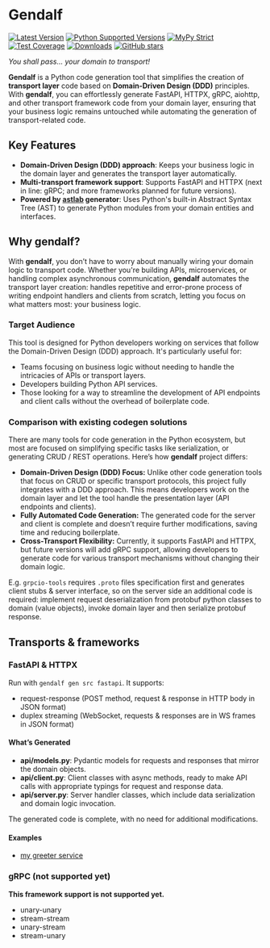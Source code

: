 # Gendalf

[![Latest Version](https://img.shields.io/pypi/v/gendalf.svg)](https://pypi.python.org/pypi/gendalf)
[![Python Supported Versions](https://img.shields.io/pypi/pyversions/gendalf.svg)](https://pypi.python.org/pypi/gendalf)
[![MyPy Strict](https://img.shields.io/badge/mypy-strict-blue)](https://mypy.readthedocs.io/en/stable/getting_started.html#strict-mode-and-configuration)
[![Test Coverage](https://codecov.io/gh/zerlok/gendalf/branch/main/graph/badge.svg)](https://codecov.io/gh/zerlok/gendalf)
[![Downloads](https://img.shields.io/pypi/dm/gendalf.svg)](https://pypistats.org/packages/gendalf)
[![GitHub stars](https://img.shields.io/github/stars/zerlok/gendalf)](https://github.com/zerlok/gendalf/stargazers)

*You shall pass... your domain to transport!*

**Gendalf** is a Python code generation tool that simplifies the creation of **transport layer** code based on
**Domain-Driven Design (DDD)** principles. With **gendalf**, you can effortlessly generate FastAPI, HTTPX, gRPC,
aiohttp, and other transport framework code from your domain layer, ensuring that your business logic remains untouched
while automating the generation of transport-related code.

## Key Features

- **Domain-Driven Design (DDD) approach**: Keeps your business logic in the domain layer and generates the transport
  layer automatically.
- **Multi-transport framework support**: Supports FastAPI and HTTPX (next in line: gRPC; and more frameworks planned for
  future versions).
- **Powered by [astlab](https://github.com/zerlok/astlab) generator**: Uses Python's built-in Abstract Syntax Tree (AST)
  to generate Python modules from your domain entities and interfaces.

## Why gendalf?

With **gendalf**, you don’t have to worry about manually wiring your domain logic to transport code. Whether you're
building APIs, microservices, or handling complex asynchronous communication, **gendalf** automates the transport layer
creation: handles repetitive and error-prone process of writing endpoint handlers and clients from scratch, letting you
focus on what matters most: your business logic.

### Target Audience

This tool is designed for Python developers working on services that follow the Domain-Driven Design (DDD) approach.
It's particularly useful for:

* Teams focusing on business logic without needing to handle the intricacies of APIs or transport layers.
* Developers building Python API services.
* Those looking for a way to streamline the development of API endpoints and client calls without the overhead of
  boilerplate code.

### Comparison with existing codegen solutions

There are many tools for code generation in the Python ecosystem, but most are focused on simplifying specific tasks
like serialization, or generating CRUD / REST operations. Here’s how **gendalf** project differs:

* **Domain-Driven Design (DDD) Focus:** Unlike other code generation tools that focus on CRUD or specific transport
  protocols, this project fully integrates with a DDD approach. This means developers work on the domain layer and let
  the tool handle the presentation layer (API endpoints and clients).
* **Fully Automated Code Generation:** The generated code for the server and client is complete and doesn’t require
  further modifications, saving time and reducing boilerplate.
* **Cross-Transport Flexibility:** Currently, it supports FastAPI and HTTPX, but future versions will add gRPC support,
  allowing developers to generate code for various transport mechanisms without changing their domain logic.

E.g. `grpcio-tools` requires `.proto` files specification first and generates client stubs & server interface, so on the
server side an additional code is required: implement request deserialization from protobuf python classes to domain
(value objects), invoke domain layer and then serialize protobuf response.

## Transports & frameworks

### FastAPI & HTTPX

Run with `gendalf gen src fastapi`. It supports:

- request-response (POST method, request & response in HTTP body in JSON format)
- duplex streaming (WebSocket, requests & responses are in WS frames in JSON format)

#### What’s Generated

* **api/models.py**: Pydantic models for requests and responses that mirror the domain objects.
* **api/client.py**: Client classes with async methods, ready to make API calls with appropriate typings for request and
  response data.
* **api/server.py**: Server handler classes, which include data serialization and domain logic invocation.

The generated code is complete, with no need for additional modifications.

#### Examples

- [my greeter service](examples/my_greeter)

### gRPC (not supported yet)

**This framework support is not supported yet.**

- unary-unary
- stream-stream
- unary-stream
- stream-unary
